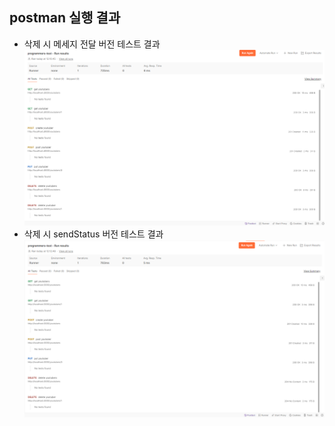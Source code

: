 ## postman 실행 결과

- 삭제 시 메세지 전달 버전 테스트 결과
  ![message](./img/1.png)
- 삭제 시 sendStatus 버전 테스트 결과
  ![sendStatus](./img/2.png)
